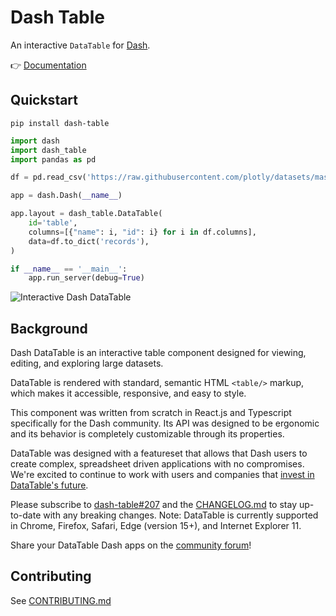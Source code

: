 # Dash Table

An interactive `DataTable` for [Dash](https://dash.plotly.com/).

:point_right: [Documentation](https://dash.plotly.com/datatable)

## Quickstart

```
pip install dash-table
```

```python
import dash
import dash_table
import pandas as pd

df = pd.read_csv('https://raw.githubusercontent.com/plotly/datasets/master/solar.csv')

app = dash.Dash(__name__)

app.layout = dash_table.DataTable(
    id='table',
    columns=[{"name": i, "id": i} for i in df.columns],
    data=df.to_dict('records'),
)

if __name__ == '__main__':
    app.run_server(debug=True)
```

![Interactive Dash DataTable](https://user-images.githubusercontent.com/1280389/47935912-67187080-deb2-11e8-8936-34b0c99b518f.png)

## Background

Dash DataTable is an interactive table component designed for viewing, editing, and exploring large datasets.

DataTable is rendered with standard, semantic HTML `<table/>` markup, which makes it accessible, responsive, and easy to style.

This component was written from scratch in React.js and Typescript specifically for the Dash community. Its API was designed to be ergonomic and its behavior is completely customizable through its properties.

DataTable was designed with a featureset that allows that Dash users to create complex, spreadsheet driven applications with no compromises. We're excited to continue to work with users and companies that [invest in DataTable's future](https://plotly.com/products/consulting-and-oem/).

Please subscribe to [dash-table#207](https://github.com/plotly/dash-table/issues/207) and the [CHANGELOG.md](https://github.com/plotly/dash-table/blob/master/CHANGELOG.md) to stay up-to-date with any breaking changes. Note: DataTable is currently supported in Chrome, Firefox, Safari, Edge (version 15+), and Internet Explorer 11. 

Share your DataTable Dash apps on the [community forum](https://community.plotly.com/t/show-and-tell-community-thread/7554)!

## Contributing

See [CONTRIBUTING.md](https://github.com/plotly/dash-table/blob/master/CONTRIBUTING.md)
